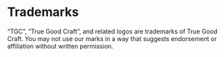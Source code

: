 # Trademarks

“TGC”, “True Good Craft”, and related logos are trademarks of True Good Craft.
You may not use our marks in a way that suggests endorsement or affiliation without written permission.
